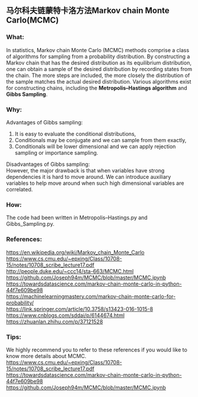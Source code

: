 ## 马尔科夫链蒙特卡洛方法Markov chain Monte Carlo(MCMC)

### What:
In statistics, Markov chain Monte Carlo (MCMC) methods comprise a class of algorithms for sampling from a probability distribution. By constructing a Markov chain that has the desired distribution as its equilibrium distribution, one can obtain a sample of the desired distribution by recording states from the chain. The more steps are included, the more closely the distribution of the sample matches the actual desired distribution. Various algorithms exist for constructing chains, including the **Metropolis–Hastings algorithm** and **Gibbs Sampling**.<br/>

### Why:
Advantages of Gibbs sampling:<br/>
1. It is easy to evaluate the conditional distributions,<br/>
2. Conditionals may be conjugate and we can sample from them exactly, <br/>
3. Conditionals will be lower dimensional and we can apply rejection sampling or importance sampling. <br/>

Disadvantages of Gibbs sampling:<br/>
However, the major drawback is that when variables have strong dependencies it is hard to move around. We can introduce auxiliary variables to help move around when such high dimensional variables are correlated.<br/>

### How:
The code had been written in Metropolis–Hastings.py and Gibbs_Sampling.py.<br/>

### References:<br/>
https://en.wikipedia.org/wiki/Markov_chain_Monte_Carlo<br/>
https://www.cs.cmu.edu/~epxing/Class/10708-15/notes/10708_scribe_lecture17.pdf<br/>
http://people.duke.edu/~ccc14/sta-663/MCMC.html<br/>
https://github.com/Joseph94m/MCMC/blob/master/MCMC.ipynb<br/>
https://towardsdatascience.com/markov-chain-monte-carlo-in-python-44f7e609be98<br/>
https://machinelearningmastery.com/markov-chain-monte-carlo-for-probability/<br/>
https://link.springer.com/article/10.3758/s13423-016-1015-8<br/>
https://www.cnblogs.com/sddai/p/6144674.html<br/>
https://zhuanlan.zhihu.com/p/37121528

### Tips:<br/>
We highly recommend you to refer to these references if you would like to know more details about MCMC.<br/>
https://www.cs.cmu.edu/~epxing/Class/10708-15/notes/10708_scribe_lecture17.pdf<br/>
https://towardsdatascience.com/markov-chain-monte-carlo-in-python-44f7e609be98<br/>
https://github.com/Joseph94m/MCMC/blob/master/MCMC.ipynb<br/>
